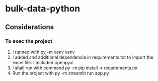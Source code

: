 # bulk-data-python

## Considerations

### To exec the project 

1. I runned with py -m venv venv
2. I added and additional dependencie in requirements.txt to import the excel file. I included openpyxl
3. I shall run with command py -m pip install -r requirements.txt
4. Run the project with py -m streamlit run app.py
